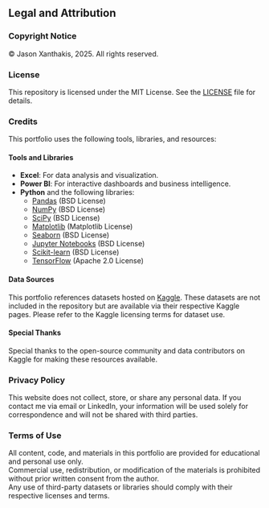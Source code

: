 ## Legal and Attribution

### Copyright Notice
© Jason Xanthakis, 2025. All rights reserved. 

### License
This repository is licensed under the MIT License. See the [LICENSE](LICENSE) file for details.

### Credits
This portfolio uses the following tools, libraries, and resources:

#### Tools and Libraries
- **Excel**: For data analysis and visualization.
- **Power BI**: For interactive dashboards and business intelligence.
- **Python** and the following libraries:
  - [Pandas](https://pandas.pydata.org/) (BSD License)
  - [NumPy](https://numpy.org/) (BSD License)
  - [SciPy](https://scipy.org/) (BSD License)
  - [Matplotlib](https://matplotlib.org/) (Matplotlib License)
  - [Seaborn](https://seaborn.pydata.org/) (BSD License)
  - [Jupyter Notebooks](https://jupyter.org/) (BSD License)
  - [Scikit-learn](https://scikit-learn.org/) (BSD License)
  - [TensorFlow](https://www.tensorflow.org/) (Apache 2.0 License)

#### Data Sources
This portfolio references datasets hosted on [Kaggle](https://www.kaggle.com). These datasets are not included in the repository but are available via their respective Kaggle pages. Please refer to the Kaggle licensing terms for dataset use.

#### Special Thanks
Special thanks to the open-source community and data contributors on Kaggle for making these resources available.

### Privacy Policy
This website does not collect, store, or share any personal data. If you contact me via email or LinkedIn, your information will be used solely for correspondence and will not be shared with third parties.

### Terms of Use
All content, code, and materials in this portfolio are provided for educational and personal use only.  
Commercial use, redistribution, or modification of the materials is prohibited without prior written consent from the author.  
Any use of third-party datasets or libraries should comply with their respective licenses and terms.